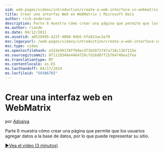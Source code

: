 ```yaml
---
uid: web-pages/videos/introduction/create-a-web-interface-in-webmatrix
title: Crear una interfaz Web en WebMatrix | Microsoft Docs
author: rick-anderson
description: Parte 6 muestra cómo crear una página que permite que los usuarios agregar datos a la base de datos, por lo que puede representar su sitio.
ms.author: riande
ms.date: 04/12/2011
ms.assetid: a0529495-422f-4008-94b5-5fa913ac2e70
msc.legacyurl: /web-pages/videos/introduction/create-a-web-interface-in-webmatrix
msc.type: video
ms.openlocfilehash: e324e99178ff69ecd71b2071747a718c13b7115e
ms.sourcegitcommit: 0f1119340e4464720cfd16d0ff15764746ea1fea
ms.translationtype: MT
ms.contentlocale: es-ES
ms.lasthandoff: 04/17/2019
ms.locfileid: "59386702"
---
```

# <a name="create-a-web-interface-in-webmatrix"></a>Crear una interfaz web en WebMatrix

por [Advaiya](https://twitter.com/Advaiyasolns)

Parte 6 muestra cómo crear una página que permite que los usuarios agregar datos a la base de datos, por lo que puede representar su sitio.

[&#9654;Vea el vídeo (3 minutos)](https://channel9.msdn.com/Blogs/ASP-NET-Site-Videos/create-a-web-interface-in-webmatrix)
